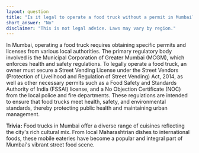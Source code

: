 ```yaml
---
layout: question
title: "Is it legal to operate a food truck without a permit in Mumbai?"
short_answer: "No"
disclaimer: "This is not legal advice. Laws may vary by region."
---
```


In Mumbai, operating a food truck requires obtaining specific permits and licenses from various local authorities. The primary regulatory body involved is the Municipal Corporation of Greater Mumbai (MCGM), which enforces health and safety regulations. To legally operate a food truck, an owner must secure a Street Vending License under the Street Vendors (Protection of Livelihood and Regulation of Street Vending) Act, 2014, as well as other necessary permits such as a Food Safety and Standards Authority of India (FSSAI) license, and a No Objection Certificate (NOC) from the local police and fire departments. These regulations are intended to ensure that food trucks meet health, safety, and environmental standards, thereby protecting public health and maintaining urban management.

**Trivia:** Food trucks in Mumbai offer a diverse range of cuisines reflecting the city's rich cultural mix. From local Maharashtrian dishes to international foods, these mobile eateries have become a popular and integral part of Mumbai's vibrant street food scene.
